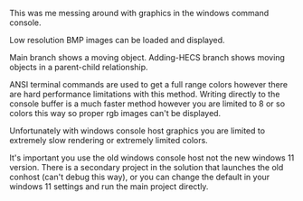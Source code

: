 This was me messing around with graphics in the windows command console.

Low resolution BMP images can be loaded and displayed.

Main branch shows a moving object.
Adding-HECS branch shows moving objects in a parent-child relationship.

ANSI terminal commands are used to get a full range colors however there are hard performance limitations with this method.
Writing directly to the console buffer is a much faster method however you are limited to 8 or so colors this way so proper rgb images can't be displayed.

Unfortunately with windows console host graphics you are limited to extremely slow rendering or extremely limited colors.

It's important you use the old windows console host not the new windows 11 version. There is a secondary project in the solution that launches the old conhost (can't debug this way), or you can change the default in your windows 11 settings and run the main project directly.
